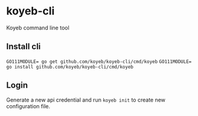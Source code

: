 # koyeb-cli
Koyeb command line tool

## Install cli

`GO111MODULE= go get github.com/koyeb/koyeb-cli/cmd/koyeb`
`GO111MODULE= go install github.com/koyeb/koyeb-cli/cmd/koyeb`

## Login

Generate a new api credential and run `koyeb init` to create new configuration file.

